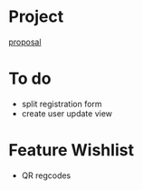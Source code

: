 # Project

[proposal](proposal.md)

# To do

- split registration form
- create user update view

# Feature Wishlist

- QR regcodes
